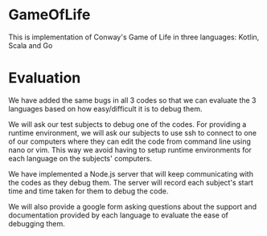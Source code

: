 # GameOfLife
This is implementation of Conway's Game of Life in three languages: Kotlin, Scala and Go

# Evaluation
We have added the same bugs in all 3 codes so that we can evaluate the 3 languages based on how easy/difficult it is to debug them.

We will ask our test subjects to debug one of the codes. For providing a runtime environment, we will ask our subjects to use ssh to connect to one of our computers where they can edit the code from command line using nano or vim. This way we avoid having to setup runtime environments for each language on the subjects' computers.

We have implemented a Node.js server that will keep communicating with the codes as they debug them. The server will record each subject's start time and time taken for them to debug the code.

We will also provide a google form asking questions about the support and documentation provided by each language to evaluate the ease of debugging them.
